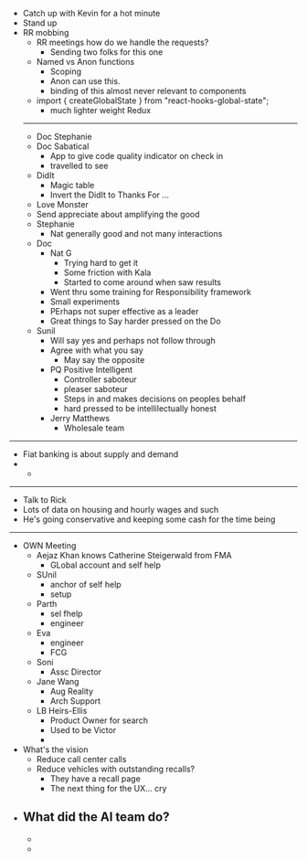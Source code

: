 - Catch up with Kevin for a hot minute
- Stand up
- RR mobbing
	- RR meetings how do we handle the requests?
		- Sending two folks for this one
	- Named vs Anon functions
		- Scoping
		- Anon can use this.
		- binding of this almost never relevant to components
	- import { createGlobalState } from "react-hooks-global-state";
		- much lighter weight Redux
	- ---
	- Doc Stephanie
	- Doc Sabatical
		- App to give code quality indicator on check in
		- travelled to see
	- DidIt
		- Magic table
		- Invert the DidIt to Thanks For ...
	- Love Monster
	- Send appreciate about amplifying the good
	- Stephanie
		- Nat generally good and not many interactions
	- Doc
		- Nat G
			- Trying hard to get it
			- Some friction with Kala
			- Started to come around when saw results
		- Went thru some training for Responsibility framework
		- Small experiments
		- PErhaps not super effective as a leader
		- Great things to Say harder pressed on the Do
	- Sunil
		- Will say yes and perhaps not follow through
		- Agree with what you say
			- May say the opposite
		- PQ Positive Intelligent
			- Controller saboteur
			- pleaser saboteur
			- Steps in and makes decisions on peoples behalf
			- hard pressed to be intellilectually honest
		- Jerry Matthews
			- Wholesale team
- ---
- Fiat banking is about supply and demand
-
	-
- ---
- Talk to Rick
- Lots of data on housing and hourly wages and such
- He's going conservative and keeping some cash for the time being
- ---
- OWN Meeting
	- Aejaz Khan knows Catherine Steigerwald from FMA
		- GLobal account and self help
	- SUnil
		- anchor of self help
		- setup
	- Parth
		- sel fhelp
		- engineer
	- Eva
		- engineer
		- FCG
	- Soni
		- Assc Director
	- Jane Wang
		- Aug Reality
		- Arch Support
	- LB Heirs-Ellis
		- Product Owner for search
		- Used to be Victor
		-
- What's the vision
	- Reduce call center calls
	- Reduce vehicles with outstanding recalls?
		- They have a recall page
		- The next thing for the UX... cry
- What did the AI team do?
	-
	-
	-